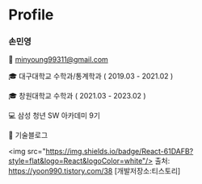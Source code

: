 # Profile

### 손민영

📧 minyoung99311@gmail.com

🎓 대구대학교 수학과/통계학과 ( 2019.03 - 2021.02 )

🎓 창원대학교 수학과 ( 2021.03 - 2023.02 )

💻 삼성 청년 SW 아카데미 9기

📓 기술블로그

<img src="https://img.shields.io/badge/React-61DAFB?style=flat&logo=React&logoColor=white"/>
출처: https://yoon990.tistory.com/38 [개발저장소:티스토리]


